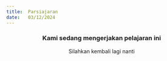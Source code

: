 ```yaml
---
title:  Parsiajaran
date:   03/12/2024
---
```


### <center>Kami sedang mengerjakan pelajaran ini</center>
<center>Silahkan kembali lagi nanti</center>